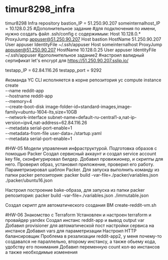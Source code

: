 # timur8298_infra
timur8298 Infra repository
bastion_IP = 51.250.90.207
someinternalhost_IP = 10.128.0.25
#Дополнительное задание
#для подключения по имени, нужно создать файл .ssh/config с содержимым:
Host 10.128.0.*
    ProxyJump appuser@51.250.90.207
Host bastion
     HostName 51.250.90.207
     User appuser
     IdentityFile ~/.ssh/appuser
Host someinternalhost
    ProxyJump appuser@51.250.90.207
     HostName 10.128.0.25
     User appuser
     IdentityFile ~/.ssh/appuser
#дополнительное задание2
#настроил валидный сертификат let's encrypt для https://51.250.90.207.sslip.io/

testapp_IP = 62.84.116.26
testapp_port = 9292

#команда YC CLI исполняется в корне репозитория
yc compute instance create \
  --name reddit-app \
  --hostname reddit-app \
  --memory=4 \
  --create-boot-disk image-folder-id=standard-images,image-family=ubuntu-1604-lts,size=10GB \
  --network-interface subnet-name=default-ru-central1-a,nat-ip-version=ipv4,nat-address=62.84.116.26 \
  --metadata serial-port-enable=1 \
  --metadata-from-file user-data=./startup.yaml \
  --metadata serial-port-enable=1

#HW-05 Модели управления инфраструктурой. Подготовка образов с помощью Packer
Создал сервисный аккаунт и создал  service account key file, сконфигурировал билдер.
Добавил провижионер, и скрипты для него.
Проверил образ, установил приложение, проверил его работу.
Параметризировал шаблон Packer.
Для запуска выполнить команду из папки packer репозитория:
packer build -var-file=./packer/variables.json ./packer/ubuntu16.json

Настроил построение  bake-образа, для запуска из папки packer репозитория:
packer build -var-file=./variables.json ./immutable.json

Создал скрипт для автоматического создания ВМ create-reddit-vm.sh

#HW-06 Знакомство с Terraform
Установлен и настроен terraform и провайдер yandex
Создал  инстанс reddit-app и вывод output var
Добавил provisioner для автоматической пост настройки сервиса на инстансе
Добавил vars для параметризации
Настроил HTTP балансировщик
Проблема в резализации reddit-app2, у меня почему-то создавался не параллельно, второму инстансу, а также обьему кода, удобству его понимания
Добавил переменную count кол-во инстансов а также необходимые изменения
